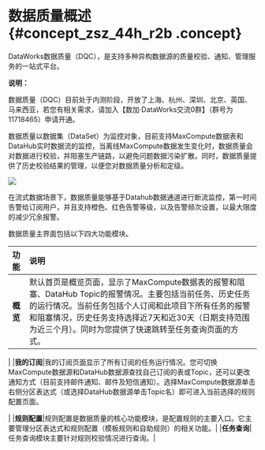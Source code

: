 # 数据质量概述 {#concept_zsz_44h_r2b .concept}

DataWorks数据质量（DQC），是支持多种异构数据源的质量校验、通知、管理服务的一站式平台。

**说明：** 

数据质量（DQC）目前处于内测阶段，开放了上海、杭州、深圳、北京、英国、马来西亚，若您有相关需求，请加入【数加·DataWorks交流0群】（群号为11718465）申请开通。

数据质量以数据集（DataSet）为监控对象，目前支持MaxCompute数据表和DataHub实时数据流的监控，当离线MaxCompute数据发生变化时，数据质量会对数据进行校验，并阻塞生产链路，以避免问题数据污染扩散。同时，数据质量提供了历史校验结果的管理，以便您对数据质量分析和定级。

![](http://static-aliyun-doc.oss-cn-hangzhou.aliyuncs.com/assets/img/16388/15420903588743_zh-CN.png)

在流式数据场景下，数据质量能够基于Datahub数据通道进行断流监控，第一时间告警给订阅用户，并且支持橙色、红色告警等级，以及告警频次设置，以最大限度的减少冗余报警。

数据质量主界面包括以下四大功能模块。

|功能|说明|
|:-|:-|
|**概览**|默认首页是概览页面，显示了MaxCompute数据表的报警和阻塞、DataHub Topic的报警情况。主要包括当前任务、历史任务的运行情况。当前任务包括个人订阅和此项目下所有任务的报警和阻塞情况，历史任务支持选择近7天和近30天（日期支持范围为近三个月）。同时为您提供了快速跳转至任务查询页面的方式。

|
|**我的订阅**|我的订阅页面显示了所有订阅的任务运行情况。您可切换MaxCompute数据源和DataHub数据源查找自己订阅的表或Topic，还可以更改通知方式（目前支持邮件通知、邮件及短信通知）。选择MaxCompute数据源单击右侧分区表达式（或选择DataHub数据源单击Topic名）即可进入当前选择的规则配置页面。

|
|**规则配置**|规则配置是数据质量的核心功能模块，是配置规则的主要入口。它主要管理分区表达式和规则配置（模板规则和自助规则）的相关功能。|
|**任务查询**|任务查询模块主要针对规则校验情况进行查询。|


